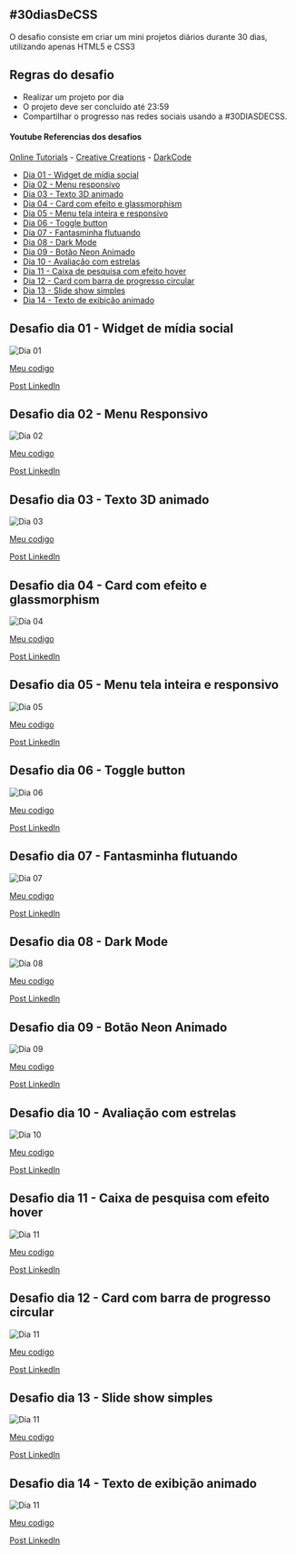 ## #30diasDeCSS

 O desafio consiste em criar um mini projetos diários durante 30 dias, utilizando apenas HTML5 e CSS3

## Regras do desafio

* Realizar um projeto por dia
* O projeto deve ser concluído até 23:59
* Compartilhar o progresso nas redes sociais usando a #30DIASDECSS.



#### Youtube Referencias dos desafios
[Online Tutorials](https://www.youtube.com/channel/UCbwXnUipZsLfUckBPsC7Jog) - 
[Creative Creations](https://www.youtube.com/channel/UCOKmVksbzoKJKmtu7rlEM1A) - 
[DarkCode](https://www.youtube.com/channel/UCD3KVjbb7aq2OiOffuungzw)



* [Dia 01 - Widget de mídia social](#id01)
* [Dia 02 - Menu responsivo](#id02)
* [Dia 03 - Texto 3D animado](#id03)
* [Dia 04 - Card com efeito e glassmorphism](#id04)
* [Dia 05 - Menu tela inteira e responsivo](#id05)
* [Dia 06 - Toggle button](#id06)
* [Dia 07 - Fantasminha flutuando](#id07)
* [Dia 08 - Dark Mode](#id08)
* [Dia 09 - Botão Neon Animado](#id09)
* [Dia 10 - Avaliação com estrelas](#id10)
* [Dia 11 - Caixa de pesquisa com efeito hover](#id11)
* [Dia 12 - Card com barra de progresso circular](#id12)
* [Dia 13 - Slide show simples](#id13)
* [Dia 14 - Texto de exibição animado](#id14)



##  Desafio dia 01 - Widget de mídia social <a name="id01"></a>
![Dia 01](https://github.com/SilvioDiasJr/desafio-30diasdecss/blob/master/Desafios/Dia%2001/widget-media-social.gif)


[Meu codigo](https://github.com/SilvioDiasJr/desafio-30diasdecss/tree/master/Desafios/Dia%2001)


[Post LinkedIn](https://www.linkedin.com/feed/update/urn:li:activity:6762568415031922688/) 


##  Desafio dia 02 - Menu Responsivo <a name="id02"></a>
![Dia 02](https://github.com/SilvioDiasJr/desafio-30diasdecss/blob/master/Desafios/Dia%2002/menu-responsivo.gif)


[Meu codigo](https://github.com/SilvioDiasJr/desafio-30diasdecss/tree/master/Desafios/Dia%2002)


[Post LinkedIn](https://www.linkedin.com/feed/update/urn:li:activity:6762848236718833664/) 


##  Desafio dia 03 - Texto 3D animado<a name="id03"></a>
![Dia 03](https://github.com/SilvioDiasJr/desafio-30diasdecss/blob/master/Desafios/Dia%2003/texto-animado.gif)


[Meu codigo](https://github.com/SilvioDiasJr/desafio-30diasdecss/tree/master/Desafios/Dia%2003)


[Post LinkedIn](https://www.linkedin.com/feed/update/urn:li:activity:6763197776223338496/) 


##  Desafio dia 04 - Card com efeito e glassmorphism<a name="id04"></a>
![Dia 04](https://github.com/SilvioDiasJr/desafio-30diasdecss/blob/master/Desafios/Dia%2004/card%20e%20glassmorphism.gif)


[Meu codigo](https://github.com/SilvioDiasJr/desafio-30diasdecss/tree/master/Desafios/Dia%2004)


[Post LinkedIn](https://www.linkedin.com/feed/update/urn:li:activity:6763565759630192640/) 


##  Desafio dia 05 - Menu tela inteira e responsivo<a name="id05"></a>
![Dia 05](https://github.com/SilvioDiasJr/desafio-30diasdecss/blob/master/Desafios/Dia%2005/menu-tela-inteira.gif)


[Meu codigo](https://github.com/SilvioDiasJr/desafio-30diasdecss/tree/master/Desafios/Dia%2005)


[Post LinkedIn](https://www.linkedin.com/posts/silviodiasjr_30diasdecss-activity-6764013552417173504-_PFz) 


##  Desafio dia 06 - Toggle button<a name="id06"></a>
![Dia 06](https://github.com/SilvioDiasJr/desafio-30diasdecss/blob/master/Desafios/Dia%2006/checkbox-animado.gif)


[Meu codigo](https://github.com/SilvioDiasJr/desafio-30diasdecss/tree/master/Desafios/Dia%2006)


[Post LinkedIn](https://www.linkedin.com/feed/update/urn:li:activity:6764312795648401409/) 


##  Desafio dia 07 - Fantasminha flutuando<a name="id07"></a>
![Dia 07](https://github.com/SilvioDiasJr/desafio-30diasdecss/blob/master/Desafios/Dia%2007/ghost-floating.gif)


[Meu codigo](https://github.com/SilvioDiasJr/desafio-30diasdecss/tree/master/Desafios/Dia%2007)


[Post LinkedIn](https://www.linkedin.com/feed/update/urn:li:activity:6764664161340284928/) 


##  Desafio dia 08 - Dark Mode<a name="id08"></a>
![Dia 08](https://github.com/SilvioDiasJr/desafio-30diasdecss/blob/master/Desafios/Dia%2008/dark-mode.gif)


[Meu codigo](https://github.com/SilvioDiasJr/desafio-30diasdecss/tree/master/Desafios/Dia%2008)


[Post LinkedIn](https://www.linkedin.com/feed/update/urn:li:activity:6765034201214394368/) 


##  Desafio dia 09 - Botão Neon Animado<a name="id09"></a>
![Dia 09](https://github.com/SilvioDiasJr/desafio-30diasdecss/blob/master/Desafios/Dia%2009/botao-neon-animado.gif)


[Meu codigo](https://github.com/SilvioDiasJr/desafio-30diasdecss/tree/master/Desafios/Dia%2009)


[Post LinkedIn](https://www.linkedin.com/posts/silviodiasjr_30diasdecss-activity-6765389727425150976-o64s/) 


##  Desafio dia 10 - Avaliação com estrelas<a name="id10"></a>
![Dia 10](https://github.com/SilvioDiasJr/desafio-30diasdecss/blob/master/Desafios/Dia%2010/avalia%C3%A7%C3%A3o-estrelas.gif)


[Meu codigo](https://github.com/SilvioDiasJr/desafio-30diasdecss/tree/master/Desafios/Dia%2010)


[Post LinkedIn](https://www.linkedin.com/feed/update/urn:li:activity:6765731330719272960/) 


##  Desafio dia 11 - Caixa de pesquisa com efeito hover<a name="id11"></a>
![Dia 11](https://github.com/SilvioDiasJr/desafio-30diasdecss/blob/master/Desafios/Dia%2011/search.gif)


[Meu codigo](https://github.com/SilvioDiasJr/desafio-30diasdecss/tree/master/Desafios/Dia%2011)


[Post LinkedIn](https://www.linkedin.com/feed/update/urn:li:activity:6766143663895519232/) 


##  Desafio dia 12 - Card com barra de progresso circular<a name="id12"></a>
![Dia 11](https://github.com/SilvioDiasJr/desafio-30diasdecss/blob/master/Desafios/Dia%2012/circular-progress-bar.gif)


[Meu codigo](https://github.com/SilvioDiasJr/desafio-30diasdecss/tree/master/Desafios/Dia%2012)


[Post LinkedIn](https://www.linkedin.com/feed/update/urn:li:activity:6766504335967825920/) 


##  Desafio dia 13 - Slide show simples<a name="id13"></a>
![Dia 11](https://github.com/SilvioDiasJr/desafio-30diasdecss/blob/master/Desafios/Dia%2013/slide.gif)


[Meu codigo](https://github.com/SilvioDiasJr/desafio-30diasdecss/tree/master/Desafios/Dia%2013)


[Post LinkedIn](https://www.linkedin.com/feed/update/urn:li:activity:6766792939617189888/) 


##  Desafio dia 14 - Texto de exibição animado<a name="id14"></a>
![Dia 11](https://github.com/SilvioDiasJr/desafio-30diasdecss/blob/master/Desafios/Dia%2014/text-animado.gif)


[Meu codigo](https://github.com/SilvioDiasJr/desafio-30diasdecss/tree/master/Desafios/Dia%2014)


[Post LinkedIn](https://www.linkedin.com/feed/update/urn:li:activity:6767178161894498304/) 

